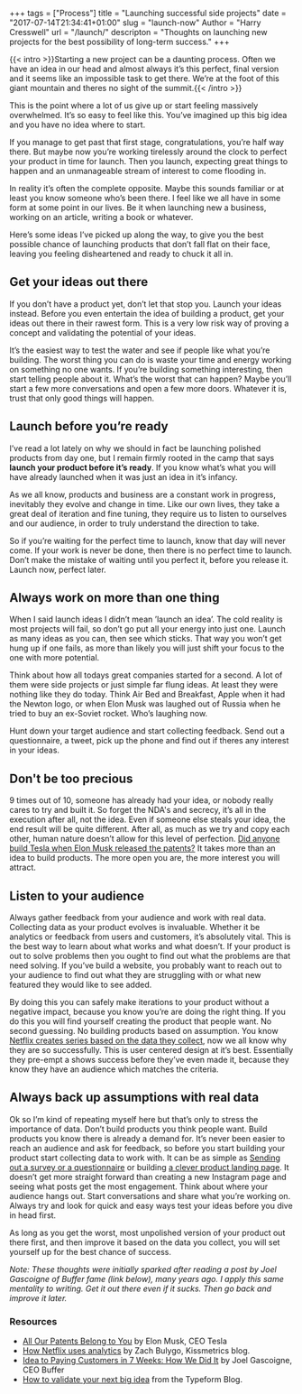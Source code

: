 +++
tags = ["Process"]
title = "Launching successful side projects"
date = "2017-07-14T21:34:41+01:00"
slug = "launch-now"
Author = "Harry Cresswell"
url = "/launch/"
descripton = "Thoughts on launching new projects for the best possibility of long-term success."
+++

{{< intro >}}Starting a new project can be a daunting process. Often we have an idea in our head and almost always it’s this perfect, final version and it seems like an impossible task to get there. We’re at the foot of this giant mountain and theres no sight of the summit.{{< /intro >}}

This is the point where a lot of us give up or start feeling massively overwhelmed. It’s so easy to feel like this. You’ve imagined up this big idea and you have no idea where to start.

If you manage to get past that first stage, congratulations, you’re half way there. But maybe now you’re working tirelessly around the clock to perfect your product in time for launch. Then you launch, expecting great things to happen and an unmanageable stream of interest to come flooding in.

In reality it’s often the complete opposite. Maybe this sounds familiar or at least you know someone who’s been there. I feel like we all have in some form at some point in our lives. Be it when launching new a business, working on an article, writing a book or whatever.

Here’s some ideas I’ve picked up along the way, to give you the best possible chance of launching products that don’t fall flat on their face, leaving you feeling disheartened and ready to chuck it all in.


## Get your ideas out there

If you don’t have a product yet, don’t let that stop you. Launch your ideas instead. Before you even entertain the idea of building a product, get your ideas out there in their rawest form. This is a very low risk way of proving a concept and validating the potential of your ideas.

It’s the easiest way to test the water and see if people like what you’re building. The worst thing you can do is waste your time and energy working on something no one wants. If you’re building something interesting, then start telling people about it. What’s the worst that can happen? Maybe you’ll start a few more conversations and open a few more doors. Whatever it is, trust that only good things will happen.

## Launch before you’re ready

I’ve read a lot lately on why we should in fact be launching polished products from day one, but I remain firmly rooted in the camp that says **launch your product before it’s ready**. If you know what’s what you will have already launched when it was just an idea in it’s infancy.

As we all know, products and business are a constant work in progress, inevitably they evolve and change in time. Like our own lives, they take a great deal of iteration and fine tuning, they require us to listen to ourselves and our audience, in order to truly understand the direction to take.

So if you’re waiting for the perfect time to launch, know that day will never come. If your work is never be done, then there is no perfect time to launch. Don’t make the mistake of waiting until you perfect it, before you release it. Launch now, perfect later.


## Always work on more than one thing

When I said launch ideas I didn’t mean ’launch an idea’. The cold reality is most projects will fail, so don’t go put all your energy into just one. Launch as many ideas as you can, then see which sticks. That way you won’t get hung up if one fails, as more than likely you will just shift your focus to the one with more potential.

Think about how all todays great companies started for a second. A lot of them were side projects or just simple far flung ideas. At least they were nothing like they do today. Think Air Bed and Breakfast, Apple when it had the Newton logo, or when Elon Musk was laughed out of Russia when he tried to buy an ex-Soviet rocket. Who’s laughing now.

Hunt down your target audience and start collecting feedback. Send out a questionnaire, a tweet, pick up the phone and find out if theres any interest in your ideas.


## Don't be too precious

 9 times out of 10, someone has already had your idea, or nobody really cares to try and built it. So forget the NDA's and secrecy, it’s all in the execution after all, not the idea. Even if someone else steals your idea, the end result will be quite different. After all, as much as we try and copy each other, human nature doesn’t allow for this level of perfection. [Did anyone build Tesla when Elon Musk released the patents?](https://www.tesla.com/blog/all-our-patent-are-belong-you) It takes more than an idea to build products. The more open you are, the more interest you will attract.


## Listen to your audience

Always gather feedback from your audience and work with real data. Collecting data as your product evolves is invaluable. Whether it be analytics or feedback from users and customers, it’s absolutely vital. This is the best way to learn about what works and what doesn’t. If your product is out to solve problems then you ought to find out what the problems are that need solving. If you’ve build a website, you probably want to reach out to your audience to find out what they are struggling with or what new featured they would like to see added.

By doing this you can safely make iterations to your product without a negative impact, because you know you’re are doing the right thing. If you do this you will find yourself creating the product that people want. No second guessing. No building products based on assumption. You know [Netflix creates series based on the data they collect](https://blog.kissmetrics.com/how-netflix-uses-analytics/), now we all know why they are so successfully. This is user centered design at it’s best.  Essentially they pre-empt a shows success before they’ve even made it, because they know they have an audience which matches the criteria.

## Always back up assumptions with real data

Ok so I’m kind of repeating myself here but that’s only to stress the importance of data. Don’t build products you think people want. Build products you know there is already a demand for. It’s never been easier to reach an audience and ask for feedback, so before you start building your product start collecting data to work with. It can be as simple as [Sending out a survey or a questionnaire](https://www.typeform.com/blog/guides/minimum-viable-product/) or building [a clever product landing page](https://blog.bufferapp.com/idea-to-paying-customers-in-7-weeks-how-we-did-it). It doesn’t get more straight forward than creating a new Instagram page and seeing what posts get the most engagement. Think about where your audience hangs out. Start conversations and share what you’re working on. Always try and look for quick and easy ways test your ideas before you dive in head first.

As long as you get the worst, most unpolished version of your product out there first, and then improve it based on the data you collect, you will set yourself up for the best chance of success.


_Note: These thoughts were initially sparked after reading a post by Joel Gascoigne of Buffer fame (link below), many years ago. I apply this same mentality to writing. Get it out there even if it sucks. Then go back and improve it later._


### Resources

- [All Our Patents Belong to You](https://www.tesla.com/blog/all-our-patent-are-belong-you) by Elon Musk, CEO Tesla
- [How Netflix uses analytics](https://blog.kissmetrics.com/how-netflix-uses-analytics/) by Zach Bulygo, Kissmetrics blog.
- [Idea to Paying Customers in 7 Weeks: How We Did It](https://blog.bufferapp.com/idea-to-paying-customers-in-7-weeks-how-we-did-it) by Joel Gascoigne, CEO Buffer
- [How to validate your next big idea](https://www.typeform.com/blog/guides/minimum-viable-product/) from the Typeform Blog.
